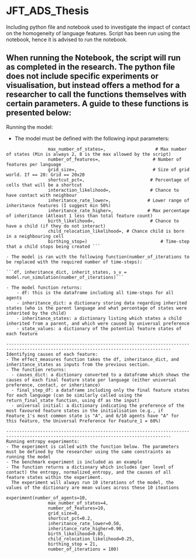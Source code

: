 # JFT_ADS_Thesis
Including python file and notebook used to investigate the impact of contact on the homogeneity of language features. Script has been run using the notebook, hence it is advised to run the notebook.

When running the Notebook, the script will run as completed in the research. 
The python file does not include specific experiments or visualisation, but instead offers a method for a researcher to call the functions themselves with certain parameters.
A guide to these functions is presented below:
-------------------------------------------------------------------------------------------------------------------------------------
Running the model:
- The model must be defined with the following input parameters:

``` model = Language_Model(number_of_agents=,                      # Initial number of languages
                max_number_of_states=,                   # Max number of states (Min is always 2, 8 is the max allowed by the script)
                number_of_features=,                    # Number of features per language
                grid_size=,                             # Size of grid world. If == 20: Grid == 20x20
                shortcut_pct=,                         # Percentage of cells that will be a shortcut
                interaction_likelihood=,               # Chance to have contact with neighbour
                inheritance_rate_lower=,              # Lower range of inheritance features (I suggest min 50%)
                inheritance_rate_higher=,             # Max percentage of inheritance (Atleast 1 less than total feature count)
                birth_likelihood=,                     # Chance to have a child (if they do not interact)
                child_relocation_likelihood=, # Chance child is born in a neighbouring cell
                birthing_stop=)                            # Time-step that a child stops being created ``` 

- The model is ran with the following function(number_of_iterations to be replaced with the required number of time-steps):

```df, inheritance_dict, inherit_states, s_v = model.run_simulation(number_of_iterations)```

- The model function returns:
    - df: this is the dataframe including all time-steps for all agents
    - inheritance_dict: a dictionary storing data regarding inherited states (who is the parent language and what percentage of states were inherited by the child)
    - inheritance_states: a dictionary listing which states a child inherited from a parent, and which were caused by universal preference
    - state_values: a dictionary of the potential feature states of each feature
   
-------------------------------------------------------------------------------------------------------------------------------------
Identifying causes of each feature:
- The effect_measures function takes the df, inheritance_dict, and inheritance_states as inputs from the previous section.
- The function returns:
  - causes_dict: a dictionary converted to a dataframe which shows the causes of each final feature state per language (either universal preference, contact, or inheritance)
  - final_step_df: a dataframe including only the final feature states for each language (can be similarly called using the return_final_state function, using df as the input)
  - universal initial: a dictionary indicating the preference of the most favoured feature states in the initialisation (e.g., if Feature_1's most common state is "A", and 6/10 agents have "A" for this feature, the Universal Preference for Feature_1 = 60%)

-------------------------------------------------------------------------------------------------------------------------------------
Running entropy experiments:
- The experiment is called with the function below. The parameters must be defined by the researcher using the same constraints as running the model
- The benchmark experiment is included as an example
- The function returns a dictionary which includes (per level of contact) the entropy, normalized_entropy, and the causes of all feature states within the experiment.
  The experiment will always run 10 iterations of the model, the values of the dictionary are mean values across these 10 iteations   

experiment(number_of_agents=10,
                max_number_of_states=4,
                number_of_features=10,
                grid_size=8,
                shortcut_pct=0.2,
                inheritance_rate_lower=0.50,
                inheritance_rate_higher=0.90,
                birth_likelihood=0.05,
                child_relocation_likelihood=0.25,
                birthing_stop = 21,
                number_of_iterations = 100)
